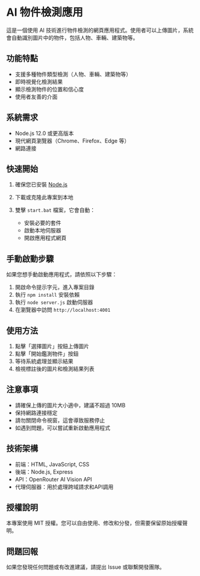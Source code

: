 # AI 物件檢測應用

這是一個使用 AI 技術進行物件檢測的網頁應用程式。使用者可以上傳圖片，系統會自動識別圖片中的物件，包括人物、車輛、建築物等。

## 功能特點

- 支援多種物件類型檢測（人物、車輛、建築物等）
- 即時視覺化檢測結果
- 顯示檢測物件的位置和信心度
- 使用者友善的介面

## 系統需求

- Node.js 12.0 或更高版本
- 現代網頁瀏覽器（Chrome、Firefox、Edge 等）
- 網路連接

## 快速開始

1. 確保您已安裝 [Node.js](https://nodejs.org/)

2. 下載或克隆此專案到本地

3. 雙擊 `start.bat` 檔案，它會自動：
   - 安裝必要的套件
   - 啟動本地伺服器
   - 開啟應用程式網頁

## 手動啟動步驟

如果您想手動啟動應用程式，請依照以下步驟：

1. 開啟命令提示字元，進入專案目錄
2. 執行 `npm install` 安裝依賴
3. 執行 `node server.js` 啟動伺服器
4. 在瀏覽器中訪問 `http://localhost:4001`

## 使用方法

1. 點擊「選擇圖片」按鈕上傳圖片
2. 點擊「開始鑑測物件」按鈕
3. 等待系統處理並顯示結果
4. 檢視標註後的圖片和檢測結果列表

## 注意事項

- 請確保上傳的圖片大小適中，建議不超過 10MB
- 保持網路連接穩定
- 請勿關閉命令視窗，這會導致服務停止
- 如遇到問題，可以嘗試重新啟動應用程式

## 技術架構

- 前端：HTML, JavaScript, CSS
- 後端：Node.js, Express
- API：OpenRouter AI Vision API
- 代理伺服器：用於處理跨域請求和API調用

## 授權說明

本專案使用 MIT 授權。您可以自由使用、修改和分發，但需要保留原始授權聲明。

## 問題回報

如果您發現任何問題或有改進建議，請提出 Issue 或聯繫開發團隊。 